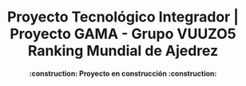 <h1 align="center"> Proyecto Tecnológico Integrador |
                    Proyecto GAMA - Grupo VUUZO5
                    Ranking Mundial de Ajedrez </h1>



<h4 align="center">
:construction: Proyecto en construcción :construction:
</h4>


